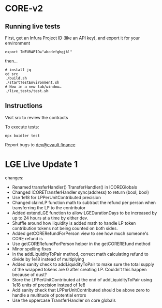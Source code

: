 # CORE-v2

## Running live tests

First, get an Infura Project ID (like an API key), and export it for your environment
```
export INFURAPID="abcdefghgjkl"
```

then...

```
# install jq
cd src
./build.sh
./startTestEnvironment.sh
# Now in a new tab/window…
./live_tests/test.sh
```

## Instructions

Visit src to review the contracts

To execute tests:

```
npx buidler test
```

Report bugs to dev@cvault.finance


# LGE Live Update 1

changes:
- Renamed transferHandler() TransferHandler() in ICOREGlobals
- Changed ICORETransferHandler sync(address) to return (bool, bool)
- Use 1e18 for LPPerUnitContributed precision
- Changed claimLP function math to subtract the refund per person when transferring the LP to the contributor
- Added extendLGE function to allow LGEDurationDays to be increased by up to 24 hours at a time by either dev.
- Shuffle around how liquidity is added math to handle LP token contribution tokens not being counted on both sides.
- Added getCORERefundForPerson view to see how much someone's CORE refund is
- Use getCORERefundForPerson helper in the getCOREREfund method
- Minor spelling fixes
- In the addLiquidityToPair method, correct math calculating refund to divide by 1e18 instead of multiplying
- Added sanity check to addLiquidityToPair to make sure the total supply of the wrapped tokens are 0 after creating LP. Couldn't this happen because of dust?
- Store the LPPerUnitContributed at the end of addLiquidityToPair using 1e18 units of precision instead of 1e8
- Add sanity check that LPPerUnitContributed should be above zero to handle a multitude of potential errors
- Use the uppercase TransferHandler on core globals

